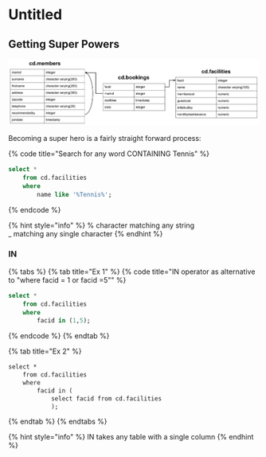 # Untitled

## Getting Super Powers

![3 tables in cd database](../.gitbook/assets/schema-horizontal.svg)

Becoming a super hero is a fairly straight forward process:

{% code title="Search for any word CONTAINING Tennis" %}
```sql
select *
	from cd.facilities 
	where 
		name like '%Tennis%';      
```
{% endcode %}

{% hint style="info" %}
 %    character matching any string    
 \_     matching any single character
{% endhint %}

### IN

{% tabs %}
{% tab title="Ex 1" %}
{% code title="IN operator as alternative to \"where facid = 1 or facid =5\"" %}
```sql
select *
	from cd.facilities 
	where 
		facid in (1,5);
```
{% endcode %}
{% endtab %}

{% tab title="Ex 2" %}
```
select * 
	from cd.facilities
	where
		facid in (
			select facid from cd.facilities
			);
```
{% endtab %}
{% endtabs %}

{% hint style="info" %}
IN takes any table with a single column
{% endhint %}



